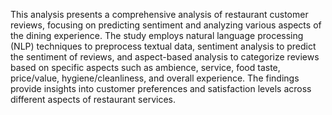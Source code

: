 This analysis presents a comprehensive analysis of restaurant customer reviews, focusing on predicting sentiment and analyzing various aspects of the dining experience. The study employs natural language processing (NLP) techniques to preprocess textual data, sentiment analysis to predict the sentiment of reviews, and aspect-based analysis to categorize reviews based on specific aspects such as ambience, service, food taste, price/value, hygiene/cleanliness, and overall experience. The findings provide insights into customer preferences and satisfaction levels across different aspects of restaurant services.
